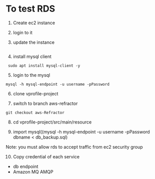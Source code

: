 # To test RDS

1. Create ec2 instance

2. login to it

3. update the instance

```sudo apt update

```

4. install mysql client

```
 sudo apt install mysql-client -y
```

5. login to the mysql

```
mysql -h mysql-endpoint -u username -pPassword
```

6. clone vprofile-project

7. switch to branch aws-refractor

```
git checkout aws-Refractor
```

8. cd vprofile-project/src/main/resource

9. import mysql((mysql -h mysql-endpoint -u username -pPassword dbname < db_backup.sql)

Note: you must allow rds to accept traffic from ec2 security group

10. Copy credential of each service
   - db endpoint
   - Amazon MQ AMQP
